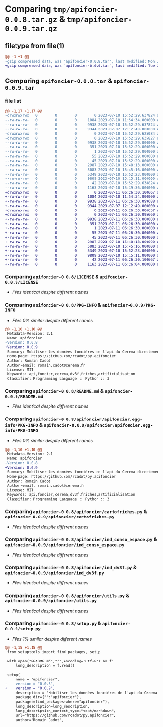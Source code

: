 # Comparing `tmp/apifoncier-0.0.8.tar.gz` & `tmp/apifoncier-0.0.9.tar.gz`

## filetype from file(1)

```diff
@@ -1 +1 @@
-gzip compressed data, was "apifoncier-0.0.8.tar", last modified: Mon Jul 10 15:52:29 2023, max compression
+gzip compressed data, was "apifoncier-0.0.9.tar", last modified: Tue Jul 11 06:26:30 2023, max compression
```

## Comparing `apifoncier-0.0.8.tar` & `apifoncier-0.0.9.tar`

### file list

```diff
@@ -1,17 +1,17 @@
-drwxrwxrwx   0        0        0        0 2023-07-10 15:52:29.637824 apifoncier-0.0.8/
--rw-rw-rw-   0        0        0     1084 2023-07-10 11:54:34.000000 apifoncier-0.0.8/LICENSE
--rw-rw-rw-   0        0        0     9938 2023-07-10 15:52:29.637824 apifoncier-0.0.8/PKG-INFO
--rw-rw-rw-   0        0        0     9344 2023-07-07 12:12:49.000000 apifoncier-0.0.8/README.md
-drwxrwxrwx   0        0        0        0 2023-07-10 15:52:29.625084 apifoncier-0.0.8/apifoncier/
-drwxrwxrwx   0        0        0        0 2023-07-10 15:52:29.635827 apifoncier-0.0.8/apifoncier/apifoncier.egg-info/
--rw-rw-rw-   0        0        0     9938 2023-07-10 15:52:29.000000 apifoncier-0.0.8/apifoncier/apifoncier.egg-info/PKG-INFO
--rw-rw-rw-   0        0        0      351 2023-07-10 15:52:29.000000 apifoncier-0.0.8/apifoncier/apifoncier.egg-info/SOURCES.txt
--rw-rw-rw-   0        0        0        1 2023-07-10 15:52:29.000000 apifoncier-0.0.8/apifoncier/apifoncier.egg-info/dependency_links.txt
--rw-rw-rw-   0        0        0       55 2023-07-10 15:52:29.000000 apifoncier-0.0.8/apifoncier/apifoncier.egg-info/requires.txt
--rw-rw-rw-   0        0        0       45 2023-07-10 15:52:29.000000 apifoncier-0.0.8/apifoncier/apifoncier.egg-info/top_level.txt
--rw-rw-rw-   0        0        0     2987 2023-07-10 15:48:13.000000 apifoncier-0.0.8/apifoncier/cartofriches.py
--rw-rw-rw-   0        0        0     5083 2023-07-10 15:45:16.000000 apifoncier-0.0.8/apifoncier/ind_conso_espace.py
--rw-rw-rw-   0        0        0     5349 2023-07-10 15:52:23.000000 apifoncier-0.0.8/apifoncier/ind_dv3f.py
--rw-rw-rw-   0        0        0     9809 2023-07-10 15:15:11.000000 apifoncier-0.0.8/apifoncier/utils.py
--rw-rw-rw-   0        0        0       42 2023-07-10 15:52:29.638824 apifoncier-0.0.8/setup.cfg
--rw-rw-rw-   0        0        0     1163 2023-07-10 15:39:36.000000 apifoncier-0.0.8/setup.py
+drwxrwxrwx   0        0        0        0 2023-07-11 06:26:30.100667 apifoncier-0.0.9/
+-rw-rw-rw-   0        0        0     1084 2023-07-10 11:54:34.000000 apifoncier-0.0.9/LICENSE
+-rw-rw-rw-   0        0        0     9938 2023-07-11 06:26:30.099688 apifoncier-0.0.9/PKG-INFO
+-rw-rw-rw-   0        0        0     9344 2023-07-07 12:12:49.000000 apifoncier-0.0.9/README.md
+drwxrwxrwx   0        0        0        0 2023-07-11 06:26:30.086657 apifoncier-0.0.9/apifoncier/
+drwxrwxrwx   0        0        0        0 2023-07-11 06:26:30.095660 apifoncier-0.0.9/apifoncier/apifoncier.egg-info/
+-rw-rw-rw-   0        0        0     9938 2023-07-11 06:26:30.000000 apifoncier-0.0.9/apifoncier/apifoncier.egg-info/PKG-INFO
+-rw-rw-rw-   0        0        0      351 2023-07-11 06:26:30.000000 apifoncier-0.0.9/apifoncier/apifoncier.egg-info/SOURCES.txt
+-rw-rw-rw-   0        0        0        1 2023-07-11 06:26:30.000000 apifoncier-0.0.9/apifoncier/apifoncier.egg-info/dependency_links.txt
+-rw-rw-rw-   0        0        0       55 2023-07-11 06:26:30.000000 apifoncier-0.0.9/apifoncier/apifoncier.egg-info/requires.txt
+-rw-rw-rw-   0        0        0       45 2023-07-11 06:26:30.000000 apifoncier-0.0.9/apifoncier/apifoncier.egg-info/top_level.txt
+-rw-rw-rw-   0        0        0     2987 2023-07-10 15:48:13.000000 apifoncier-0.0.9/apifoncier/cartofriches.py
+-rw-rw-rw-   0        0        0     5083 2023-07-10 15:45:16.000000 apifoncier-0.0.9/apifoncier/ind_conso_espace.py
+-rw-rw-rw-   0        0        0     5349 2023-07-10 15:52:23.000000 apifoncier-0.0.9/apifoncier/ind_dv3f.py
+-rw-rw-rw-   0        0        0     9809 2023-07-10 15:15:11.000000 apifoncier-0.0.9/apifoncier/utils.py
+-rw-rw-rw-   0        0        0       42 2023-07-11 06:26:30.100667 apifoncier-0.0.9/setup.cfg
+-rw-rw-rw-   0        0        0     1163 2023-07-11 06:26:04.000000 apifoncier-0.0.9/setup.py
```

### Comparing `apifoncier-0.0.8/LICENSE` & `apifoncier-0.0.9/LICENSE`

 * *Files identical despite different names*

### Comparing `apifoncier-0.0.8/PKG-INFO` & `apifoncier-0.0.9/PKG-INFO`

 * *Files 0% similar despite different names*

```diff
@@ -1,10 +1,10 @@
 Metadata-Version: 2.1
 Name: apifoncier
-Version: 0.0.8
+Version: 0.0.9
 Summary: Mobiliser les données foncières de l'api du Cerema directement avec python
 Home-page: https://github.com/rcadot/py.apifoncier
 Author: Romain Cadot
 Author-email: romain.cadot@cerema.fr
 License: MIT
 Keywords: api,foncier,cerema,dv3f,friches,artificialisation
 Classifier: Programming Language :: Python :: 3
```

### Comparing `apifoncier-0.0.8/README.md` & `apifoncier-0.0.9/README.md`

 * *Files identical despite different names*

### Comparing `apifoncier-0.0.8/apifoncier/apifoncier.egg-info/PKG-INFO` & `apifoncier-0.0.9/apifoncier/apifoncier.egg-info/PKG-INFO`

 * *Files 0% similar despite different names*

```diff
@@ -1,10 +1,10 @@
 Metadata-Version: 2.1
 Name: apifoncier
-Version: 0.0.8
+Version: 0.0.9
 Summary: Mobiliser les données foncières de l'api du Cerema directement avec python
 Home-page: https://github.com/rcadot/py.apifoncier
 Author: Romain Cadot
 Author-email: romain.cadot@cerema.fr
 License: MIT
 Keywords: api,foncier,cerema,dv3f,friches,artificialisation
 Classifier: Programming Language :: Python :: 3
```

### Comparing `apifoncier-0.0.8/apifoncier/cartofriches.py` & `apifoncier-0.0.9/apifoncier/cartofriches.py`

 * *Files identical despite different names*

### Comparing `apifoncier-0.0.8/apifoncier/ind_conso_espace.py` & `apifoncier-0.0.9/apifoncier/ind_conso_espace.py`

 * *Files identical despite different names*

### Comparing `apifoncier-0.0.8/apifoncier/ind_dv3f.py` & `apifoncier-0.0.9/apifoncier/ind_dv3f.py`

 * *Files identical despite different names*

### Comparing `apifoncier-0.0.8/apifoncier/utils.py` & `apifoncier-0.0.9/apifoncier/utils.py`

 * *Files identical despite different names*

### Comparing `apifoncier-0.0.8/setup.py` & `apifoncier-0.0.9/setup.py`

 * *Files 1% similar despite different names*

```diff
@@ -1,15 +1,15 @@
 from setuptools import find_packages, setup
 
 with open("README.md","r",encoding='utf-8') as f:
     long_description = f.read()
 
 setup(
     name = "apifoncier",
-    version = "0.0.8",
+    version = "0.0.9",
     description = "Mobiliser les données foncières de l'api du Cerema directement avec python",
     package_dir={"":"apifoncier"},
     packages=find_packages(where="apifoncier"),
     long_description=long_description,
     long_description_content_type="text/markdown",
     url="https://github.com/rcadot/py.apifoncier",
     author="Romain Cadot",
```

